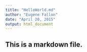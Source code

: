 ```yaml
---
title: "HelloWorld.md"
author: "Eugene Fallon"
date: "April 20, 2015"
output: html_document
---
```

## This is a markdown file.

